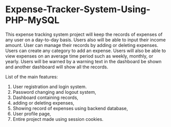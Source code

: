 # Expense-Tracker-System-Using-PHP-MySQL

This expense tracking system project will keep the records of expenses of any user on a day-to-day basis. Users also will be able to input their income amount. User can manage their records by adding or deleting expenses. Users can create any category to add an expense. Users will also be able to view expenses on an average time period such as weekly, monthly, or yearly. Users will be warned by a warning text in the dashboard be shown and another dashboard will show all the records.

List of the main features:
1. User registration and login system.
2. Password changing and logout system,
2. Dashboard containing records,
3. adding or deleting expenses,
4. Showing record of expenses using backend database,
5. User profile page,
6. Entire project made using session cookies.
